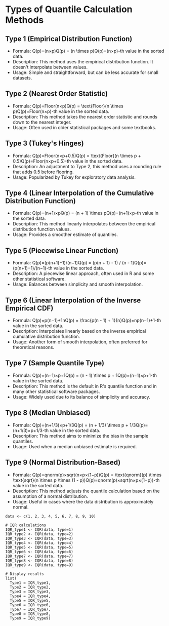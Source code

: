 # Types of Quantile Calculation Methods
## Type 1 (Empirical Distribution Function)
- Formula: Q(p)=(n×p)Q(p) = (n \times p)Q(p)=(n×p)-th value in the sorted data.
- Description: This method uses the empirical distribution function. It doesn't interpolate between values.
- Usage: Simple and straightforward, but can be less accurate for small datasets.
## Type 2 (Nearest Order Statistic)
- Formula: Q(p)=Floor(n×p)Q(p) = \text{Floor}(n \times p)Q(p)=Floor(n×p)-th value in the sorted data.
- Description: This method takes the nearest order statistic and rounds down to the nearest integer.
- Usage: Often used in older statistical packages and some textbooks.
## Type 3 (Tukey's Hinges)
- Formula: Q(p)=Floor(n×p+0.5)Q(p) = \text{Floor}(n \times p + 0.5)Q(p)=Floor(n×p+0.5)-th value in the sorted data.
- Description: An adjustment to Type 2, this method uses a rounding rule that adds 0.5 before flooring.
- Usage: Popularized by Tukey for exploratory data analysis.
## Type 4 (Linear Interpolation of the Cumulative Distribution Function)
- Formula: Q(p)=(n+1)×pQ(p) = (n + 1) \times pQ(p)=(n+1)×p-th value in the sorted data.
- Description: This method linearly interpolates between the empirical distribution function values.
- Usage: Provides a smoother estimate of quantiles.
## Type 5 (Piecewise Linear Function)
- Formula: Q(p)=(p(n+1)−1)/(n−1)Q(p) = (p(n + 1) - 1) / (n - 1)Q(p)=(p(n+1)−1)/(n−1)-th value in the sorted data.
- Description: A piecewise linear approach, often used in R and some other statistical software.
- Usage: Balances between simplicity and smooth interpolation.
## Type 6 (Linear Interpolation of the Inverse Empirical CDF)
- Formula: Q(p)=p(n−1)+1nQ(p) = \frac{p(n - 1) + 1}{n}Q(p)=np(n−1)+1-th value in the sorted data.
- Description: Interpolates linearly based on the inverse empirical cumulative distribution function.
- Usage: Another form of smooth interpolation, often preferred for theoretical reasons.
## Type 7 (Sample Quantile Type)
-	Formula: Q(p)=(n−1)×p+1Q(p) = (n - 1) \times p + 1Q(p)=(n−1)×p+1-th value in the sorted data.
-	Description: This method is the default in R's quantile function and in many other statistical software packages.
-	Usage: Widely used due to its balance of simplicity and accuracy.
## Type 8 (Median Unbiased)
- Formula: Q(p)=(n+1/3)×p+1/3Q(p) = (n + 1/3) \times p + 1/3Q(p)=(n+1/3)×p+1/3-th value in the sorted data.
- Description: This method aims to minimize the bias in the sample quantiles.
- Usage: Used when a median unbiased estimate is required.
## Type 9 (Normal Distribution-Based)
- Formula: Q(p)=qnorm(p)×sqrt(n×p×(1−p))Q(p) = \text{qnorm}(p) \times \text{sqrt}(n \times p \times (1 - p))Q(p)=qnorm(p)×sqrt(n×p×(1−p))-th value in the sorted data.
- Description: This method adjusts the quantile calculation based on the assumption of a normal distribution.
- Usage: Useful in cases where the data distribution is approximately normal.

```
data <- c(1, 2, 3, 4, 5, 6, 7, 8, 9, 10)

# IQR calculations
IQR_type1 <- IQR(data, type=1)
IQR_type2 <- IQR(data, type=2)
IQR_type3 <- IQR(data, type=3)
IQR_type4 <- IQR(data, type=4)
IQR_type5 <- IQR(data, type=5)
IQR_type6 <- IQR(data, type=6)
IQR_type7 <- IQR(data, type=7)
IQR_type8 <- IQR(data, type=8)
IQR_type9 <- IQR(data, type=9)

# Display results
list(
  Type1 = IQR_type1,
  Type2 = IQR_type2,
  Type3 = IQR_type3,
  Type4 = IQR_type4,
  Type5 = IQR_type5,
  Type6 = IQR_type6,
  Type7 = IQR_type7,
  Type8 = IQR_type8,
  Type9 = IQR_type9)
```
